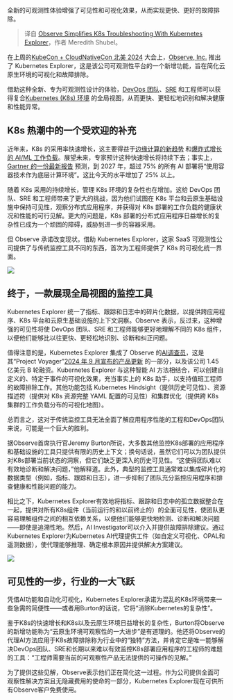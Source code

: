
<!--
title: 使用Kubernetes Explorer简化K8s故障排除
cover: https://cdn.thenewstack.io/media/2024/11/dd5153c8-k8s_explorer-1.webp
-->

全新的可观测性体验增强了可见性和可视化效果，从而实现更快、更好的故障排除。

> 译自 [Observe Simplifies K8s Troubleshooting With Kubernetes Explorer](https://thenewstack.io/observe-simplifies-k8s-troubleshooting-with-kubernetes-explorer/)，作者 Meredith Shubel。

在上周的[KubeCon + CloudNativeCon 北美 2024](https://events.linuxfoundation.org/kubecon-cloudnativecon-north-america/?utm_source=google&utm_medium=paid-search&utm_campaign=kubecon-na-2024&utm_term=events-kubecon-na-2024-cncf&utm_content=kubecon-na_rsa&campaignid=21541954784&adgroupid=166431838780&creative=708046449585&matchtype=e&network=g&device=c&keyword=kubecon%20cloudnativecon%20north%20america%202024&utm_term=kubecon%20cloudnativecon%20north%20america%202024&utm_campaign=Events+-+KubeCon+NA+2024+-+CNCF&utm_source=google&utm_medium=ppc&hsa_acc=8666746580&hsa_cam=21541954784&hsa_grp=166431838780&hsa_ad=708046449585&hsa_src=g&hsa_tgt=kwd-2561250744672&hsa_kw=kubecon%20cloudnativecon%20north%20america%202024&hsa_mt=e&hsa_net=adwords&hsa_ver=3&gad_source=1&gclid=Cj0KCQjwmt24BhDPARIsAJFYKk0G62Qijiv1aoyNQIChsEyNhUj7RwDyhsafk9KdMQeRfE0F6z8rYhEaAh5aEALw_wcB) 大会上，[Observe, Inc.](https://www.observeinc.com/) 推出了 Kubernetes Explorer，这是该公司可观测性平台的一个新增功能，旨在简化云原生环境的可视化和故障排除。

借助这种全新、专为可观测性设计的体验，[DevOps 团队](https://thenewstack.io/kubernetes-job-market-platform-engineers-earn-20-more-than-devops-engineers/)、[SRE](https://thenewstack.io/what-platform-engineering-meant-for-adidass-sres/) 和工程师可以获得复合[Kubernetes (K8s) 环境](https://thenewstack.io/kubernetes/) 的全局视图，从而更快、更轻松地识别和解决健康和性能异常。

## K8s 热潮中的一个受欢迎的补充

近年来，K8s 的采用率快速增长，这主要得益于[边缘计算的新趋势](https://lfedge.org/kubernetes-is-paving-the-path-for-edge-computing-adoption/) 和[爆炸式增长的 AI/ML 工作负载](https://analyticsindiamag.com/ai-origins-evolution/how-generative-ai-is-fueling-demand-for-kubernetes/)。展望未来，专家预计这种快速增长将持续下去；事实上，[Gartner 的一份最新报告](https://globalitresearch.com/wp-content/uploads/2024/10/69157-Google%20-%20Q4%202024%20-%20GCP%20-%20Startup%20Greenfield%20-%20Lead%20Gen%20-%20ABM%20Enterprise%20%28MFG%29%20PSA/Gartner%20Reprint%20Container.pdf) 预测，到 2027 年，超过 75% 的所有 AI 部署将“使用容器技术作为底层计算环境”。这比今天的水平增加了 25% 以上。

随着 K8s 采用的持续增长，管理 K8s 环境的复杂性也在增加。这给 DevOps 团队、SRE 和工程师带来了更大的挑战，因为他们试图在 K8s 平台和云原生基础设施中保持可见性，观察分布式应用程序，并获得对 K8s 部署的工作负载的健康状况和性能的可行见解。更大的问题是，K8s 部署的分布式应用程序日益增长的复杂性已成为一个顽固的障碍，威胁到进一步的容器采用。

但 Observe 承诺改变现状。借助 Kubernetes Explorer，这家 SaaS 可观测性公司提供了与传统监控工具不同的东西，首次为工程师提供了 K8s 的可视化统一界面。

![](https://cdn.thenewstack.io/media/2024/11/54df3acc-kubernetes_explorer_log-1024x588.gif)

## 终于，一款展现全局视图的监控工具

Kubernetes Explorer 统一了指标、跟踪和日志中的碎片化数据，以提供跨应用程序、K8s 平台和云原生基础设施的上下文洞察。Observe 表示，反过来，这种增强的可见性将使 DevOps 团队、SRE 和工程师能够更好地理解不同的 K8s 组件，以便他们能够比以往更快、更轻松地识别、诊断和纠正问题。

值得注意的是，Kubernetes Explorer 集成了 Observe 的[AI](https://www.observeinc.com/blog/observe-inc-introduces-ai-powered-observability-closes-series-b-funding-of-145m/)[调查员](https://www.observeinc.com/blog/observe-inc-introduces-ai-powered-observability-closes-series-b-funding-of-145m/)，这是其“Project Voyager”[2024 年 9 月宣布的产品更新](https://www.prnewswire.com/news-releases/observe-inc-introduces-ai-powered-observability-closes-series-b-funding-of-145m-302259523.html) 的一部分，以及该公司 1.45 亿美元 B 轮融资。Kubernetes Explorer 与这种智能 AI 方法相结合，可以创建自定义的、特定于事件的可视化效果，充当事实上的 K8s 助手，以支持值班工程师的故障排除工作。其他功能包括 Kubernetes Hindsight（提供历史可见性）、资源描述符（提供对 K8s 资源完整 YAML 配置的可见性）和集群优化（提供跨 K8s 集群的工作负载分布的可视化地图）。

总而言之，这对于传统监控工具无法全面了解应用程序性能的工程和DevOps团队来说，可能是一个巨大的胜利。

据Observe首席执行官Jeremy Burton所说，大多数其他监控K8s部署的应用程序和基础设施的工具只提供有限的历史上下文；换句话说，虽然它们可以为团队提供对K8s部署当前状态的洞察，但它们缺乏更深入的历史可见性。“这使得团队难以有效地诊断和解决问题，”他解释道。此外，典型的监控工具通常难以集成碎片化的数据类型（例如，指标、跟踪和日志），进一步抑制了团队充分监控应用程序和排查健康和性能问题的能力。

相比之下，Kubernetes Explorer有效地将指标、跟踪和日志中的孤立数据整合在一起，提供对所有K8s组件（当前运行的和以前终止的）的全面可见性，使团队更容易理解组件之间的相互依赖关系，以便他们能够更快地检测、诊断和解决问题——即使是追溯性地。然后，AI Investigator可以介入并提供故障排除建议。通过Kubernetes Explorer为Kubernetes AI代理提供工件（如自定义可视化、OPAL和遥测数据），使代理能够推理、确定根本原因并提供解决方案建议。

![](https://cdn.thenewstack.io/media/2024/11/2df11948-kubernetes_explorer-1024x588.gif)

## 可见性的一步，行业的一大飞跃

凭借AI功能和自动化可视化，Kubernetes Explorer承诺为混乱的K8s环境带来一些急需的简便性——或者用Burton的话说，它将“消除Kubernetes的复杂性”。

鉴于K8s的快速增长和K8s以及云原生环境日益增长的复杂性，Burton将Observe的新增功能称为“云原生环境可观察性的一大进步”是有道理的。他还将Observe的代理AI方法应用于K8s故障排除称为行业中的“独特”方法，并肯定它是唯一能够解决DevOps团队、SRE和长期以来难以有效监控K8s部署应用程序的工程师的难题的工具：“工程师需要当前的可观察性产品无法提供的可操作的见解。”

为了提供这些见解，Observe表示他们正在简化这一过程。作为公司提供全面可观察性解决方案且无隐藏费用的使命的一部分，Kubernetes Explorer现在可供所有Observe客户免费使用。

